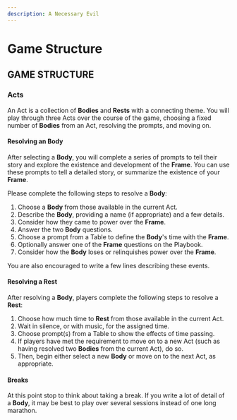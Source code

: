 ```yaml
---
description: A Necessary Evil
---
```


# Game Structure

## GAME STRUCTURE <a id="docs-internal-guid-283fe8a2-7fff-f24b-18ab-429fe6febedb"></a>

### Acts

An Act is a collection of **Bodies** and **Rests** with a connecting theme. You will play through three Acts over the course of the game, choosing a fixed number of **Bodies** from an Act, resolving the prompts, and moving on.

#### Resolving an Body

After selecting a **Body**, you will complete a series of prompts to tell their story and explore the existence and development of the **Frame**. You can use these prompts to tell a detailed story, or summarize the existence of your **Frame**.  


Please complete the following steps to resolve a **Body**:

1. Choose a **Body** from those available in the current Act.
2. Describe the **Body**, providing a name \(if appropriate\) and a few details.
3. Consider how they came to power over the **Frame**.
4. Answer the two **Body** questions.
5. Choose a prompt from a Table to define the **Body**'s time with the **Frame**.
6. Optionally answer one of the **Frame** questions on the Playbook.
7. Consider how the **Body** loses or relinquishes power over the **Frame**.

You are also encouraged to write a few lines describing these events.

#### Resolving a Rest

After resolving a **Body**, players complete the following steps to resolve a **Rest**:

1. Choose how much time to **Rest** from those available in the current Act.
2. Wait in silence, or with music, for the assigned time.
3. Choose prompt\(s\) from a Table to show the effects of time passing.
4. If players have met the requirement to move on to a new Act \(such as having resolved two **Bodies** from the current Act\), do so.
5. Then, begin either select a new **Body** or move on to the next Act, as appropriate.

#### Breaks

At this point stop to think about taking a break. If you write a lot of detail of a **Body**, it may be best to play over several sessions instead of one long marathon.

